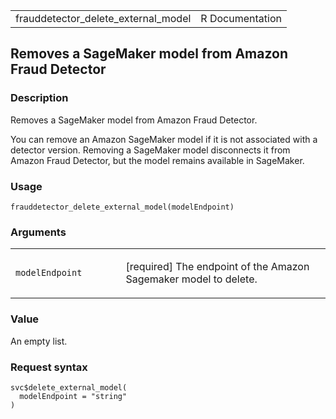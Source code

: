 <table style="width: 100%;">
<tbody>
<tr class="odd">
<td>frauddetector_delete_external_model</td>
<td style="text-align: right;">R Documentation</td>
</tr>
</tbody>
</table>

## Removes a SageMaker model from Amazon Fraud Detector

### Description

Removes a SageMaker model from Amazon Fraud Detector.

You can remove an Amazon SageMaker model if it is not associated with a
detector version. Removing a SageMaker model disconnects it from Amazon
Fraud Detector, but the model remains available in SageMaker.

### Usage

    frauddetector_delete_external_model(modelEndpoint)

### Arguments

<table>
<colgroup>
<col style="width: 35%" />
<col style="width: 65%" />
</colgroup>
<tbody>
<tr class="odd">
<td><code
id="frauddetector_delete_external_model_:_modelEndpoint">modelEndpoint</code></td>
<td><p>[required] The endpoint of the Amazon Sagemaker model to
delete.</p></td>
</tr>
</tbody>
</table>

### Value

An empty list.

### Request syntax

    svc$delete_external_model(
      modelEndpoint = "string"
    )
